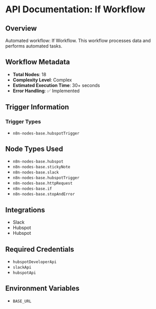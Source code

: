 # API Documentation: If Workflow

## Overview
Automated workflow: If Workflow. This workflow processes data and performs automated tasks.

## Workflow Metadata
- **Total Nodes**: 18
- **Complexity Level**: Complex
- **Estimated Execution Time**: 30+ seconds
- **Error Handling**: ✅ Implemented

## Trigger Information
### Trigger Types
- `n8n-nodes-base.hubspotTrigger`

## Node Types Used
- `n8n-nodes-base.hubspot`
- `n8n-nodes-base.stickyNote`
- `n8n-nodes-base.slack`
- `n8n-nodes-base.hubspotTrigger`
- `n8n-nodes-base.httpRequest`
- `n8n-nodes-base.if`
- `n8n-nodes-base.stopAndError`

## Integrations
- Slack
- Hubspot
- Hubspot

## Required Credentials
- `hubspotDeveloperApi`
- `slackApi`
- `hubspotApi`

## Environment Variables
- `BASE_URL`

